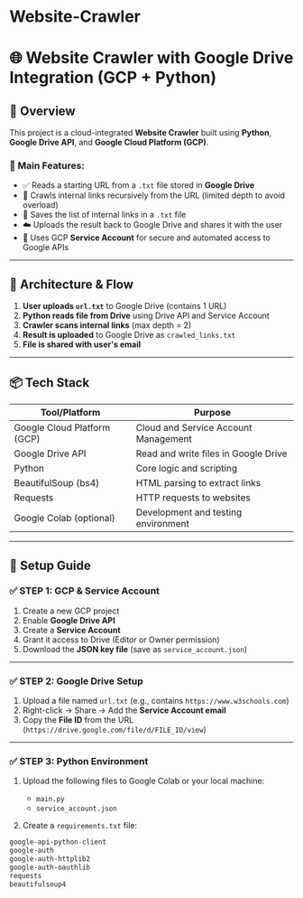 # Website-Crawler
# 🌐 Website Crawler with Google Drive Integration (GCP + Python)

## 📘 Overview

This project is a cloud-integrated **Website Crawler** built using **Python**, **Google Drive API**, and **Google Cloud Platform (GCP)**.

### 🎯 Main Features:
- ✅ Reads a starting URL from a `.txt` file stored in **Google Drive**
- 🔁 Crawls internal links recursively from the URL (limited depth to avoid overload)
- 📄 Saves the list of internal links in a `.txt` file
- ☁️ Uploads the result back to Google Drive and shares it with the user
- 🔐 Uses GCP **Service Account** for secure and automated access to Google APIs

---

## 🧱 Architecture & Flow

1. **User uploads `url.txt`** to Google Drive (contains 1 URL)
2. **Python reads file from Drive** using Drive API and Service Account
3. **Crawler scans internal links** (max depth = 2)
4. **Result is uploaded** to Google Drive as `crawled_links.txt`
5. **File is shared with user's email**

---

## 📦 Tech Stack

| Tool/Platform              | Purpose                                     |
|----------------------------|---------------------------------------------|
| Google Cloud Platform (GCP)| Cloud and Service Account Management        |
| Google Drive API           | Read and write files in Google Drive        |
| Python                     | Core logic and scripting                    |
| BeautifulSoup (bs4)        | HTML parsing to extract links               |
| Requests                   | HTTP requests to websites                   |
| Google Colab (optional)    | Development and testing environment         |

---

## 🚀 Setup Guide

### ✅ STEP 1: GCP & Service Account

1. Create a new GCP project  
2. Enable **Google Drive API**  
3. Create a **Service Account**  
4. Grant it access to Drive (Editor or Owner permission)  
5. Download the **JSON key file** (save as `service_account.json`)  

---

### ✅ STEP 2: Google Drive Setup

1. Upload a file named `url.txt` (e.g., contains `https://www.w3schools.com`)  
2. Right-click → Share → Add the **Service Account email**  
3. Copy the **File ID** from the URL (`https://drive.google.com/file/d/FILE_ID/view`)  

---

### ✅ STEP 3: Python Environment

1. Upload the following files to Google Colab or your local machine:
   - `main.py`
   - `service_account.json`

2. Create a `requirements.txt` file:

```txt
google-api-python-client
google-auth
google-auth-httplib2
google-auth-oauthlib
requests
beautifulsoup4
